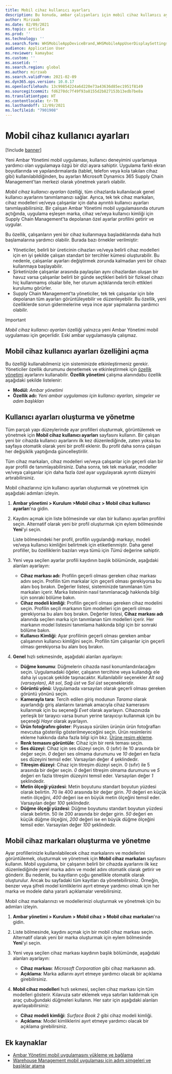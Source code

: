 ```yaml
---
title: Mobil cihaz kullanıcı ayarları
description: Bu konuda, ambar çalışanları için mobil cihaz kullanıcı ayarlarının nasıl yönetileceği açıklanmaktadır.
author: Mirzaab
ms.date: 02/09/2021
ms.topic: article
ms.prod: ''
ms.technology: ''
ms.search.form: WHSMobileAppDeviceBrand,WHSMobileAppUserDisplaySettings
audience: Application User
ms.reviewer: kamaybac
ms.custom: ''
ms.assetid: ''
ms.search.region: global
ms.author: mirzaab
ms.search.validFrom: 2021-02-09
ms.dyn365.ops.version: 10.0.17
ms.openlocfilehash: 13c99854224a6d220e73a43636d85ec1951f8149
ms.sourcegitcommit: fd6270dc7f49f93a8155d2b827153b13edb7be8a
ms.translationtype: HT
ms.contentlocale: tr-TR
ms.lasthandoff: 12/09/2021
ms.locfileid: "7901908"
---
```

# <a name="mobile-device-user-settings"></a>Mobil cihaz kullanıcı ayarları

[!include [banner](../../includes/banner.md)]

Yeni Ambar Yönetimi mobil uygulaması, kullanıcı deneyimini uyarlamaya yardımcı olan uygulamaya özgü bir dizi ayara sahiptir. Uygulama farklı ekran boyutlarında ve yapılandırmalarda (tablet, telefon veya kola takılan cihaz gibi) kullanılabildiğinden, bu ayarları Microsoft Dynamics 365 Supply Chain Management'tan merkezi olarak yönetmek yararlı olabilir.

*Mobil cihaz kullanıcı ayarları* özelliği, tüm cihazlarda kullanılacak genel kullanıcı ayarlarını tanımlamanızı sağlar. Ayrıca, tek tek cihaz markaları, cihaz modelleri ve/veya çalışanlar için daha ayrıntılı kullanıcı ayarları tanımlayabilirsiniz. Bir çalışan Ambar Yönetimi mobil uygulamasında oturum açtığında, uygulama eşleşen marka, cihaz ve/veya kullanıcı kimliği için Supply Chain Management'ta depolanan özel ayarlar profilini getirir ve uygular.

Bu özellik, çalışanların yeni bir cihaz kullanmaya başladıklarında daha hızlı başlamalarına yardımcı olabilir. Burada bazı örnekler verilmiştir:

- Yöneticiler, belirli bir üreticinin cihazları ve/veya belirli cihaz modelleri için en iyi şekilde çalışan standart bir tercihler kümesi oluşturabilir. Bu nedenle, çalışanlar ayarları değiştirmek zorunda kalmadan yeni bir cihazı kullanmaya başlayabilir.
- Şirketinizde çalışanlar arasında paylaşılan aynı cihazlardan oluşan bir havuz varsa çalışanlar belirli bir günde seçtikleri belirli bir fiziksel cihazı hiç kullanmamış olsalar bile, her oturum açtıklarında tercih ettikleri kurulumu görürler.
- Supply Chain Management'ta yöneticiler, tek tek çalışanlar için bile depolanan tüm ayarları görüntüleyebilir ve düzenleyebilir. Bu özellik, yeni özelliklerde sorun gidermelerine veya ince ayar yapmalarına yardımcı olabilir.

> [!IMPORTANT]
> *Mobil cihaz kullanıcı ayarları* özelliği yalnızca yeni Ambar Yönetimi mobil uygulaması için geçerlidir. Eski ambar uygulamasıyla çalışmaz.

## <a name="turn-on-the-mobile-device-user-settings-feature"></a>Mobil cihaz kullanıcı ayarları özelliğini açma

Bu özelliği kullanabilmeniz için sisteminizde etkinleştirmeniz gerekir. Yöneticiler özellik durumunu denetlemek ve etkinleştirmek için [özellik yönetimi](../../fin-ops-core/fin-ops/get-started/feature-management/feature-management-overview.md) ayarlarını kullanabilir. **Özellik yönetimi** çalışma alanındabu özellik aşağıdaki şekilde listelenir:

- **Modül:** *Ambar yönetimi*
- **Özellik adı:** *Yeni ambar uygulaması için kullanıcı ayarları, simgeler ve adım başlıkları*

## <a name="create-and-manage-user-settings"></a>Kullanıcı ayarları oluşturma ve yönetme

Tüm parçalı yapı düzeylerinde ayar profilleri oluşturmak, görüntülemek ve yönetmek için **Mobil cihaz kullanıcı ayarları** sayfasını kullanın. Bir çalışan yeni bir cihazda kullanıcı ayarlarını ilk kez düzenlediğinde, zaten yoksa bu sayfaya otomatik olarak yeni bir profil eklenir. Bu profil daha sonra çalışan her değişiklik yaptığında güncelleştirilir.

Tüm cihaz markaları, cihaz modelleri ve/veya çalışanlar için geçerli olan bir ayar profili de tanımlayabilirsiniz. Daha sonra, tek tek markalar, modeller ve/veya çalışanlar için daha fazla özel ayar uygulayarak ayrıntı düzeyini artırabilirsiniz.

Mobil cihazlarınız için kullanıcı ayarları oluşturmak ve yönetmek için aşağıdaki adımları izleyin.

1. **Ambar yönetimi \> Kurulum \>Mobil cihaz \> Mobil cihaz kullanıcı ayarları**'na gidin.
1. Kaydını açmak için liste bölmesinde var olan bir kullanıcı ayarları profilini seçin. Alternatif olarak yeni bir profil oluşturmak için eylem bölmesinde **Yeni**'yi seçin.

    Liste bölmesindeki her profil, profilin uygulandığı markayı, modeli ve/veya kullanıcı kimliğini belirtmek için etiketlenmiştir. Daha genel profiller, bu özelliklerin bazıları veya tümü için *Tümü* değerine sahiptir.

1. Yeni veya seçilen ayarlar profili kaydının başlık bölümünde, aşağıdaki alanları ayarlayın:

    - **Cihaz markası adı**: Profilin geçerli olması gereken cihaz markası adını seçin. Profilin tüm markalar için geçerli olması gerekiyorsa bu alanı boş bırakın. Değerler listesi, sisteminizde tanımlanan tüm markaları içerir. Marka listesinin nasıl tanımlanacağı hakkında bilgi için sonraki bölüme bakın.
    - **Cihaz modeli kimliği**: Profilin geçerli olması gereken cihaz modelini seçin. Profilin seçili markanın tüm modelleri için geçerli olması gerekiyorsa bu alanı boş bırakın. Değerler listesi, **Cihaz markası adı** alanında seçilen marka için tanımlanan tüm modelleri içerir. Her markanın model listesini tanımlama hakkında bilgi için bir sonraki bölüme bakın.
    - **Kullanıcı Kimliği**: Ayar profilinin geçerli olması gereken ambar çalışanının kullanıcı kimliğini seçin. Profilin tüm çalışanlar için geçerli olması gerekiyorsa bu alanı boş bırakın.

1. **Genel** hızlı sekmesinde, aşağıdaki alanları ayarlayın:

    - **Düğme konumu**: Düğmelerin cihazda nasıl konumlandırılacağını seçin. Uygulamadaki öğeler, çalışanın tercihine veya kullandığı ele daha iyi uyacak şekilde taşınacaktır. Kullanılabilir seçenekler *Alt sağ (varsayılan)*, *Alt sol*, *Sağ üst* ve *Sol üst* seçenekleridir.
    - **Görüntü yönü**: Uygulamada varsayılan olarak geçerli olması gereken görüntü yönünü seçin.
    - **Kamerayla tara**: Tercih edilen giriş modunun *Tarama* olarak ayarlandığı giriş alanlarını taramak amacıyla cihaz kamerasını kullanmak için bu seçeneği *Evet* olarak ayarlayın. Cihazınızda yerleşik bir tarayıcı varsa bunun yerine tarayıcıyı kullanmak için bu seçeneği *Hayır* olarak ayarlayın.
    - **Ürün fotoğrafını göster**: Piyasaya sürülen ürünün ürün fotoğrafları mevcutsa gösterilip gösterilmeyeceğini seçin. Ürün resimlerini ekleme hakkında daha fazla bilgi için bkz. [Ürüne resim ekleme](../pim/tasks/add-image-product.md).
    - **Renk temasını görüntüle**: Cihaz için bir renk teması seçin.
    - **Ses düzeyi**: Cihaz için ses düzeyi seçin. 0 (sıfır) ile 10 arasında bir değer seçin. *0* değeri ses olmama durumunu ve *10* değeri en fazla ses düzeyini temsil eder. Varsayılan değer *4* şeklindedir.
    - **Titreşim düzeyi**: Cihaz için titreşim düzeyi seçin. 0 (sıfır) ile 5 arasında bir değer seçin. *0* değeri titreşim olmama durumunu ve *5* değeri en fazla titreşim düzeyini temsil eder. Varsayılan değer *1* şeklindedir.
    - **Metin ölçeği yüzdesi**: Metin boyutunu standart boyutun yüzdesi olarak belirtin. 70 ile 400 arasında bir değer girin. *70* değeri en küçük metin ölçeğini, *400* değeri ise en büyük metin ölçeğini temsil eder. Varsayılan değer *100* şeklindedir.
    - **Düğme ölçeği yüzdesi**: Düğme boyutunu standart boyutun yüzdesi olarak belirtin. 50 ile 200 arasında bir değer girin. *50* değeri en küçük düğme ölçeğini, *200* değeri ise en büyük düğme ölçeğini temsil eder. Varsayılan değer *100* şeklindedir.

## <a name="create-and-manage-mobile-device-brands"></a>Mobil cihaz markaları oluşturma ve yönetme

Ayar profillerinizle kullanılabilecek cihaz markalarını ve modellerini görüntülemek, oluşturmak ve yönetmek için **Mobil cihaz markaları** sayfasını kullanın. Mobil uygulama, bir çalışanın belirli bir cihazda ayarlarını ilk kez düzenlediğinde yerel marka adını ve model adını otomatik olarak getirir ve gönderir. Bu nedenle, bu kayıtların çoğu genellikle otomatik olarak oluşturulur. Ancak bu sayfadaki tüm kayıtları da yönetebilirsiniz. Örneğin, benzer veya şifreli model kimliklerini ayırt etmeye yardımcı olmak için her marka ve modele daha yararlı açıklamalar verebilirsiniz.

Mobil cihaz markalarınızı ve modellerinizi oluşturmak ve yönetmek için bu adımları izleyin.

1. **Ambar yönetimi \> Kurulum \> Mobil cihaz \> Mobil cihaz markaları**'na gidin.
1. Liste bölmesinde, kaydını açmak için bir mobil cihaz markası seçin. Alternatif olarak yeni bir marka oluşturmak için eylem bölmesinde **Yeni**'yi seçin.
1. Yeni veya seçilen cihaz markası kaydının başlık bölümünde, aşağıdaki alanları ayarlayın:

    - **Cihaz markası**: *Microsoft Corporation* gibi cihaz markasının adı.
    - **Açıklama**: Marka adlarını ayırt etmeye yardımcı olacak bir açıklama girebilirsiniz.

1. **Mobil cihaz modelleri** hızlı sekmesi, seçilen cihaz markası için tüm modelleri gösterir. Kılavuza satır eklemek veya satırları kaldırmak için araç çubuğundaki düğmeleri kullanın. Her satır için aşağıdaki alanları ayarlayabilirsiniz:

    - **Cihaz modeli kimliği**: *Surface Book 2* gibi cihaz modeli kimliği.
    - **Açıklama**: Model kimliklerini ayırt etmeye yardımcı olacak bir açıklama girebilirsiniz.

## <a name="additional-resources"></a>Ek kaynaklar

- [Ambar Yönetimi mobil uygulamasını yükleme ve bağlama](install-configure-warehouse-management-app.md)
- [Warehouse Management mobil uygulaması için adım simgeleri ve başlıklar atama](step-icons-titles.md)
